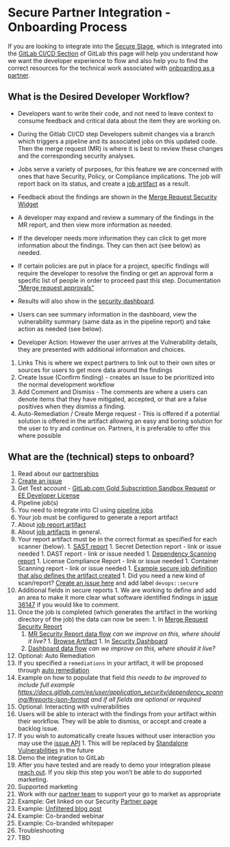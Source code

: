 # Secure Partner Integration - Onboarding Process

If you are looking to integrate into the [Secure Stage](https://about.gitlab.com/direction/secure/), which is integrated into the [GitLab CI/CD Section](https://about.gitlab.com/handbook/product/categories/#cicd-section) of GitLab this page will help you understand how we want the developer experience to flow and also help you to find the correct resources for the technical work associated with [onboarding as a partner](https://about.gitlab.com/partners/integrate/).

## What is the Desired Developer Workflow?

- Developers want to write their code, and not need to leave context to consume feedback and critical data about the item they are working on.

- During the Gitlab CI/CD step Developers submit changes via a branch which triggers a pipeline and its associated jobs on this updated code. Then the merge request (MR) is where it is best to review these changes and the corresponding security analyses.

- Jobs serve a variety of purposes, for this feature we are concerned with ones that have Security, Policy, or Compliance implications. The job will report back on its status, and create a [job artifact](https://docs.gitlab.com/ee/user/project/pipelines/job_artifacts.html) as a result.

- Feedback about the findings are shown in the [Merge Request Security Widget](https://docs.gitlab.com/ee/user/project/merge_requests/#security-reports-ultimate)

- A developer may expand and review a summary of the findings in the MR report, and then view more information as needed.

- If the developer needs more information they can click to get more information about the findings. They can then act (see below) as needed.

- If certain policies are put in place for a project, specific findings will require the developer to resolve the finding or get an approval form a specific list of people in order to proceed past this step. Documentation [“Merge request approvals”](https://docs.gitlab.com/ee/user/project/merge_requests/merge_request_approvals.html)

- Results will also show in the [security dashboard](https://docs.gitlab.com/ee/user/application_security/security_dashboard/#gitlab-security-dashboard-ultimate).

- Users can see summary information in the dashboard, view the vulnerability summary (same data as in the pipeline report) and take action as needed (see below).

- Developer Action: However the user arrives at the Vulnerability details, they are presented with additional information and choices.

1. Links This is where we expect partners to link out to their own sites or sources for users to get more data around the findings
1. Create Issue (Confirm finding) - creates an issue to be prioritized into the normal development workflow
1. Add Comment and Dismiss - The comments are where a users can denote items that they have mitigated, accepted, or that are a false positives when they dismiss a finding.
1. Auto-Remediation / Create Merge request - This is offered if a potential solution is offered in the artifact allowing an easy and boring solution for the user to try and continue on. Partners, it is preferable to offer this where possible

## What are the (technical) steps to onboard?

1. Read about our [partnerships](https://about.gitlab.com/partners/integrate/)
  1. [Create an issue](https://gitlab.com/gitlab-com/alliances/alliances/issues/new?issuable_template=new_partner)
  1. Get Test account - [GitLab.com Gold Subscription Sandbox Request](https://about.gitlab.com/partners/integrate/#gitlabcom-gold-subscription-sandbox-request) or [EE Developer License](https://about.gitlab.com/partners/integrate/#requesting-ee-dev-license-for-rd)
1. Pipeline job(s)
  1. You need to integrate into CI using [pipeline jobs](https://docs.gitlab.com/ee/development/pipelines.html)
1. Your job must be configured to generate a report artifact
  1. About [job report artifact](https://docs.gitlab.com/ee/ci/yaml/README.html#artifactsreports)
  1. About [job artifacts](https://docs.gitlab.com/ee/user/project/pipelines/job_artifacts.html) in general.
  1. Your report artifact must be in the correct format as specified for each scanner (below).
    1. [SAST report](https://docs.gitlab.com/ee/user/application_security/sast/#reports-json-format)
    1. Secret Detection report - link or issue needed
    1. DAST report - link or issue needed
    1. [Dependency Scanning report](https://docs.gitlab.com/ee/user/application_security/dependency_scanning/#reports-json-format)
    1. License Compliance Report - link or issue needed
    1. Container Scanning report - link or issue needed
    1. [Example secure job definition that also defines the artifact created](https://gitlab.com/gitlab-org/gitlab/blob/master/lib/gitlab/ci/templates/Security/Container-Scanning.gitlab-ci.yml)
    1. Did you need a new kind of scan/report? [Create an issue here](https://gitlab.com/gitlab-org/gitlab/issues/new#) and add label `devops::secure`
  1. Additional fields in secure reports
    1. We are working to define and add an area to make it more clear what software identified findings in [issue 36147](https://gitlab.com/gitlab-org/gitlab/issues/36147) if you would like to comment.
  1. Once the job is completed (which generates the artifact in the working directory of the job) the data can now be seen:
    1. In [Merge Request Security Report](https://docs.gitlab.com/ee/user/project/merge_requests/#security-reports-ultimate)
      1. [MR Security Report data flow](https://gitlab.com/snippets/1910005#merge-request-view) *can we improve on this, where should it live?*
    1. [Browse Artifact](https://docs.gitlab.com/ee/user/project/pipelines/job_artifacts.html#browsing-artifacts)
    1. In [Security Dashboard](https://docs.gitlab.com/ee/user/application_security/security_dashboard/)
      1. [Dashboard data flow](https://gitlab.com/snippets/1910005#project-and-group-dashboards) *can we improve on this, where should it live?*
1. Optional: Auto Remediation
  1. If you specified a `remediations` in your artifact, it will be proposed through [auto remediation](https://docs.gitlab.com/ee/user/application_security/index.html#solutions-for-vulnerabilities-auto-remediation)
  1. Example on how to populate that field *this needs to be improved to include full example https://docs.gitlab.com/ee/user/application_security/dependency_scanning/#reports-json-format and if all fields are optional or required*
1. Optional: Interacting with vulnerabilities
  1. Users will be able to interact with the findings from your artifact within their workflow. They will be able to dismiss, or accept and create a backlog issue.
  1. If you wish to automatically create Issues without user interaction you may use the [issue API](https://docs.gitlab.com/ee/api/issues.html)
    1. This will be replaced by [Standalone Vulnerabilities](https://gitlab.com/groups/gitlab-org/-/epics/634) in the future
1. Demo the integration to GitLab
  1. After you have tested and are ready to demo your integration please [reach out](https://about.gitlab.com/partners/integrate/). If you skip this step you won’t be able to do supported marketing.
1. Supported marketing
  1. Work with our [partner team](https://about.gitlab.com/partners/integrate/) to support your go to market as appropriate
  1. Example: Get linked on our Security [Partner page](https://about.gitlab.com/partners/#security)
  1. Example: [Unfiltered blog post](https://about.gitlab.com/handbook/marketing/blog/unfiltered/)
  1. Example: Co-branded webinar
  1. Example: Co-branded whitepaper
1. Troubleshooting
  1. TBD
